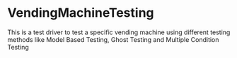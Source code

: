 # VendingMachineTesting
This is a test driver to test a specific vending machine using different testing methods like Model Based Testing, Ghost Testing and Multiple Condition Testing
